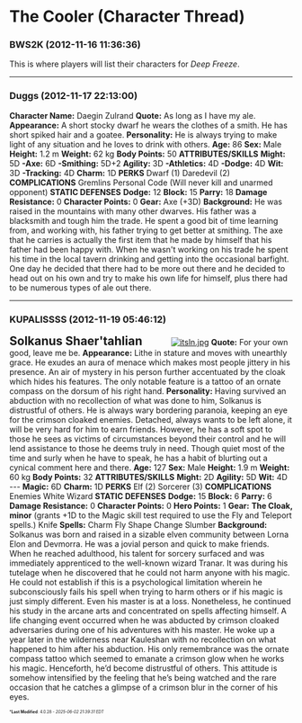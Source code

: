 # The Cooler (Character Thread)

### **BWS2K** (2012-11-16 11:36:36)

This is where players will list their characters for *Deep Freeze*.

---

### **Duggs** (2012-11-17 22:13:00)

**Character Name:** Daegin Zulrand
**Quote:** As long as I have my ale.
**Appearance:** A short stocky dwarf he wears the clothes of a smith. He has short spiked hair and a goatee.
**Personality:** He is always trying to make light of any situation and he loves to drink with others.
**Age:** 86 **Sex:** Male **Height:** 1.2 m **Weight:** 62 kg
**Body Points:** 50
**ATTRIBUTES/SKILLS**
**Might:** 5D
**-Axe:** 6D
**-Smithing:** 5D+2
**Agility:** 3D
**-Athletics:** 4D
**-Dodge:** 4D
**Wit:** 3D
**-Tracking:** 4D
**Charm:** 1D
**PERKS**
Dwarf (1)
Daredevil (2)
**COMPLICATIONS**
Gremlins
Personal Code (Will never kill and unarmed opponent)
**STATIC DEFENSES**
**Dodge:** 12
**Block:** 15
**Parry:** 18
**Damage Resistance:** 0
**Character Points:** 0
**Gear:**
Axe (+3D)
**Background:**
He was raised in the mountains with many other dwarves. His father was a blacksmith and tough him the trade. He spent a good bit of time learning from, and working with, his father trying to get better at smithing. The axe that he carries is actually the first item that he made by himself that his father had been happy with. When he wasn't working on his trade he spent his time in the local tavern drinking and getting into the occasional barfight. One day he decided that there had to be more out there and he decided to head out on his own and try to make his own life for himself, plus there had to be numerous types of ale out there.

---

### **KUPALISSSS** (2012-11-19 05:46:12)

<span style="font-size: 1.50em;">**Solkanus Shaer&#39;tahlian**</span>            
[![itsln.jpg](http://www.freeimagehosting.net/t/itsln.jpg)](http://www.freeimagehosting.net/itsln "http://www.freeimagehosting.net/itsln")
**Quote:** For your own good, leave me be.
**Appearance:** Lithe in stature and moves with unearthly grace. He exudes an aura of menace which makes most people jittery in his presence. An air of mystery in his person further accentuated by the cloak which hides his features. The only notable feature is a tattoo of an ornate compass on the dorsum of his right hand.
**Personality:** Having survived an abduction with no recollection of what was done to him, Solkanus is distrustful of others. He is always wary bordering paranoia, keeping an eye for the crimson cloaked enemies. Detached, always wants to be left alone, it will be very hard for him to earn friends. However, he has a soft spot to those he sees as victims of circumstances beyond their control and he will lend assistance to those he deems truly in need.
Though quiet most of the time and surly when he have to speak, he has a habit of blurting out a cynical comment here and there.
**Age:** 127 **Sex:** Male **Height:** 1.9 m **Weight:** 60 kg
**Body Points:** 32
**ATTRIBUTES/SKILLS**
**Might:** 2D
**Agility:** 5D
**Wit:** 4D
--- **Magic:** 6D
**Charm:** 1D
**PERKS**
Elf (2)
Sorcerer (3)
**COMPLICATIONS**
Enemies
White Wizard
**STATIC DEFENSES**
**Dodge:** 15
**Block:** 6
**Parry:** 6
**Damage Resistance:** 0
**Character Points:** 0
**Hero Points:** 1
**Gear:**
**The Cloak, minor** (grants +1D to the Magic skill test required to use the Fly and Teleport spells.)
Knife
**Spells:**
Charm
Fly
Shape Change
Slumber
**Background:**
Solkanus was born and raised in a sizable elven community between Lorna Elon and Devmorra. He was a jovial person and quick to make friends.
When he reached adulthood, his talent for sorcery surfaced and was immediately apprenticed to the well-known wizard Tranar. It was during his tutelage when he discovered that he could not harm anyone with his magic. He could not establish if this is a psychological limitation wherein he subconsciously fails his spell when trying to harm others or if his magic is just simply different. Even his master is at a loss. Nonetheless, he continued his study in the arcane arts and concentrated on spells affecting himself.
A life changing event occurred when he was abducted by crimson cloaked adversaries during one of his adventures with his master. He woke up a year later in the wilderness near Kauleshan with no recollection on what happened to him after his abduction. His only remembrance was the ornate compass tattoo which seemed to emanate a crimson glow when he works his magic.
Henceforth, he’d become distrustful of others. This attitude is somehow intensified by the feeling that he’s being watched and the rare occasion that he catches a glimpse of a crimson blur in the corner of his eyes.



<span style="font-size: 0.5em;">***Last Modified**: 4.0.28 - *2025-06-02 21:39:31 EDT*</span>